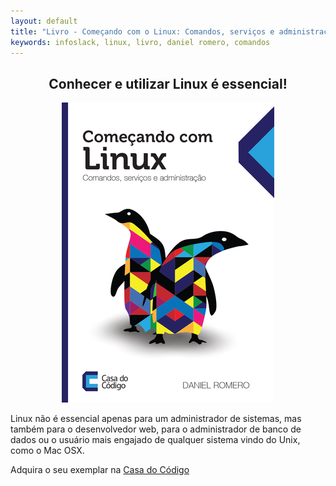 ```yaml
---
layout: default
title: "Livro - Começando com o Linux: Comandos, serviços e administração"
keywords: infoslack, linux, livro, daniel romero, comandos
---
```


<h2 align="center"> Conhecer e utilizar Linux é essencial! </h2>

<p align="center"><img src="/images/Linux_large.png" alt="Começando com linux" /></p>

Linux não é essencial apenas para um administrador de sistemas, mas também
para o desenvolvedor web, para o administrador de banco de dados ou o usuário
mais engajado de qualquer sistema vindo do Unix, como o Mac OSX.

Adquira o seu exemplar na [Casa do Código](http://www.casadocodigo.com.br/products/livro-linux)
